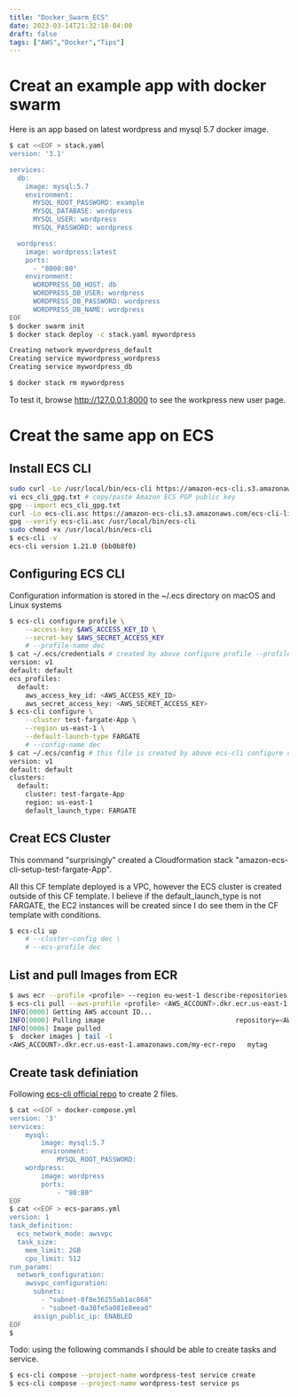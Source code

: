 ```yaml
---
title: "Docker_Swarm_ECS"
date: 2023-03-14T21:32:18-04:00
draft: false
tags: ["AWS","Docker","Tips"]
---
```


# Creat an example app with docker swarm

Here is an app based on latest wordpress and mysql 5.7 docker image.
```bash
$ cat <<EOF > stack.yaml
version: '3.1'

services:
  db:
    image: mysql:5.7
    environment:
      MYSQL_ROOT_PASSWORD: example
      MYSQL_DATABASE: wordpress
      MYSQL_USER: wordpress
      MYSQL_PASSWORD: wordpress

  wordpress:
    image: wordpress:latest
    ports:
      - "8000:80"
    environment:
      WORDPRESS_DB_HOST: db
      WORDPRESS_DB_USER: wordpress
      WORDPRESS_DB_PASSWORD: wordpress
      WORDPRESS_DB_NAME: wordpress
EOF
$ docker swarm init
$ docker stack deploy -c stack.yaml mywordpress

Creating network mywordpress_default
Creating service mywordpress_wordpress
Creating service mywordpress_db

$ docker stack rm mywordpress 
```
To test it, browse http://127.0.0.1:8000 to see the workpress new user page.

# Creat the same app on ECS

## Install ECS CLI

```bash
sudo curl -Lo /usr/local/bin/ecs-cli https://amazon-ecs-cli.s3.amazonaws.com/ecs-cli-linux-amd64-latest
vi ecs_cli_gpg.txt # copy/paste Amazon ECS PGP public key
gpg --import ecs_cli_gpg.txt
curl -Lo ecs-cli.asc https://amazon-ecs-cli.s3.amazonaws.com/ecs-cli-linux-amd64-latest.asc
gpg --verify ecs-cli.asc /usr/local/bin/ecs-cli
sudo chmod +x /usr/local/bin/ecs-cli
$ ecs-cli -v
ecs-cli version 1.21.0 (bb0b8f0)

```
## Configuring ECS CLI
Configuration information is stored in the ~/.ecs directory on macOS and Linux systems 

```bash
$ ecs-cli configure profile \
    --access-key $AWS_ACCESS_KEY_ID \
    --secret-key $AWS_SECRET_ACCESS_KEY
    # --profile-name dec
$ cat ~/.ecs/credentials # created by above configure profile --profile-name dec command
version: v1
default: default
ecs_profiles:
  default:
    aws_access_key_id: <AWS_ACCESS_KEY_ID>
    aws_secret_access_key: <AWS_SECRET_ACCESS_KEY>
$ ecs-cli configure \
    --cluster test-fargate-App \
    --region us-east-1 \
    --default-launch-type FARGATE
    # --config-name dec
$ cat ~/.ecs/config # this file is created by above ecs-cli configure command
version: v1
default: default
clusters:
  default:
    cluster: test-fargate-App
    region: us-east-1
    default_launch_type: FARGATE
```
## Creat ECS Cluster

This command "surprisingly" created a Cloudformation stack "amazon-ecs-cli-setup-test-fargate-App".

All this CF template deployed is a VPC, however the ECS cluster is created outside of this CF template. I believe if the default_launch_type is not FARGATE, the EC2 instances will be created since I do see them in the CF template with conditions.

```bash
$ ecs-cli up
    # --cluster-config dec \
    # --ecs-profile dec
```
## List and pull Images from ECR
```bash
$ aws ecr --profile <profile> --region eu-west-1 describe-repositories 
$ ecs-cli pull --aws-profile <profile> <AWS_ACCOUNT>.dkr.ecr.us-east-1.amazonaws.com/my-ecr-repo:mytag
INFO[0000] Getting AWS account ID...                    
INFO[0000] Pulling image                                 repository=<AWS_ACCOUNT>.dkr.ecr.us-east-1.amazonaws.com/my-ecr-repo tag=mytag
INFO[0006] Image pulled           
$  docker images | tail -1
<AWS_ACCOUNT>.dkr.ecr.us-east-1.amazonaws.com/my-ecr-repo   mytag      6c1f3809ea08   2 years ago    50.9MB                      
```
## Create task definiation
Following [ecs-cli official repo](https://github.com/aws/amazon-ecs-cli#creating-an-ecs-cluster) to create 2 files.
```bash
$ cat <<EOF > docker-compose.yml
version: '3'
services:
    mysql:
        image: mysql:5.7
        environment:
            MYSQL_ROOT_PASSWORD:
    wordpress:
        image: wordpress
        ports:
            - "80:80"
EOF
$ cat <<EOF > ecs-params.yml
version: 1
task_definition:
  ecs_network_mode: awsvpc
  task_size:
    mem_limit: 2GB
    cpu_limit: 512
run_params:
  network_configuration:
    awsvpc_configuration:
      subnets:
        - "subnet-0f8e36255ab1ac868"
        - "subnet-0a38fe5a081e8eead"
      assign_public_ip: ENABLED         
EOF
$ 
```
Todo: using the following commands I should be able to create tasks and service. 
```bash
$ ecs-cli compose --project-name wordpress-test service create
$ ecs-cli compose --project-name wordpress-test service ps
```